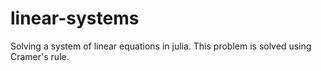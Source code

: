 # linear-systems

Solving a system of linear equations in julia.
This problem is solved using Cramer's rule.
